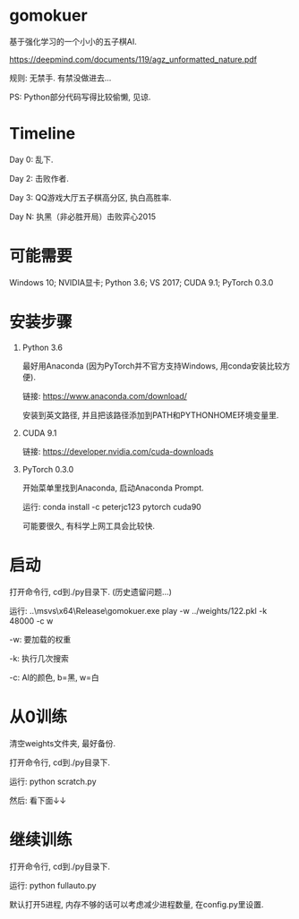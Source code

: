 # gomokuer

基于强化学习的一个小小的五子棋AI.

https://deepmind.com/documents/119/agz_unformatted_nature.pdf

规则: 无禁手. 有禁没做进去...

PS: Python部分代码写得比较偷懒, 见谅.


# Timeline

Day 0: 乱下.

Day 2: 击败作者.

Day 3: QQ游戏大厅五子棋高分区, 执白高胜率.

Day N: 执黑（非必胜开局）击败弈心2015

# 可能需要

Windows 10; NVIDIA显卡; Python 3.6; VS 2017; CUDA 9.1; PyTorch 0.3.0


# 安装步骤

1. Python 3.6

    最好用Anaconda (因为PyTorch并不官方支持Windows, 用conda安装比较方便).

    链接: https://www.anaconda.com/download/

    安装到英文路径, 并且把该路径添加到PATH和PYTHONHOME环境变量里.


2. CUDA 9.1

    链接: https://developer.nvidia.com/cuda-downloads


3. PyTorch 0.3.0

    开始菜单里找到Anaconda, 启动Anaconda Prompt.

    运行: conda install -c peterjc123 pytorch cuda90

    可能要很久, 有科学上网工具会比较快.


# 启动

打开命令行, cd到./py目录下. (历史遗留问题...)

运行: ..\msvs\x64\Release\gomokuer.exe play -w ../weights/122.pkl -k 48000 -c w

-w: 要加载的权重

-k: 执行几次搜索

-c: AI的颜色, b=黑, w=白


# 从0训练

清空weights文件夹, 最好备份.

打开命令行, cd到./py目录下.

运行: python scratch.py

然后: 看下面↓↓


# 继续训练

打开命令行, cd到./py目录下.

运行: python fullauto.py

默认打开5进程, 内存不够的话可以考虑减少进程数量, 在config.py里设置.
